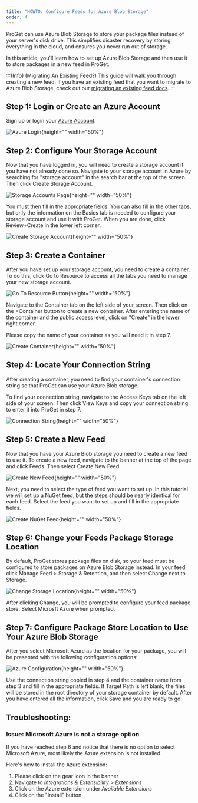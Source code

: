 ```yaml
---
title: "HOWTO: Configure Feeds for Azure Blob Storage"
order: 4
---
```



ProGet can use Azure Blob Storage to store your package files instead of your server's disk drive. This simplifies disaster recovery by storing everything in the cloud, and ensures you never run out of storage.

In this article, you'll learn how to set up Azure Blob Storage and then use it to store packages in a new feed in ProGet.

:::(Info) (Migrating An Existing Feed?)
This guide will walk you through creating a new feed. If you have an existing feed that you want to migrate to Azure Blob Storage, check out our [migrating an existing feed docs](/docs/proget/cloud-storage#migrating-an-existing-feed).
:::
## Step 1: Login or Create an Azure Account
Sign up or login your [Azure Account](https://azure.microsoft.com/en-us/).

![Azure Login](/resources/docs/azure-signin.png){height="" width="50%"}

## Step 2: Configure Your Storage Account
Now that you have logged in, you will need to create a storage account if you have not already done so. Navigate to your storage account in Azure by searching for "storage account" in the search bar at the top of the screen. Then click Create Storage Account.

![Storage Accounts Page](/resources/docs/azure-storageaccounts-mainpage.png){height="" width="50%"}

You must then fill in the appropriate fields. You can also fill in the other tabs, but only the information on the Basics tab is needed to configure your storage account and use it with ProGet. When you are done, click Review+Create in the lower left corner.

![Create Storage Account](/resources/docs/azure-storageaccounts-create.png){height="" width="50%"}

## Step 3: Create a Container

After you have set up your storage account, you need to create a container. To do this, click Go to Resource to access all the tabs you need to manage your new storage account.

![Go To Resource Button](/resources/docs/azure-storageaccounts-gotoresource.png){height="" width="50%"}

Navigate to the Container tab on the left side of your screen. Then click on the +Container button to create a new container. After entering the name of the container and the public access level, click on "Create" in the lower right corner.

Please copy the name of your container as you will need it in step 7.

![Create Container](/resources/docs/azure-containers-create.png){height="" width="50%"}

## Step 4: Locate Your Connection String
After creating a container, you need to find your container's connection string so that ProGet can use your Azure Blob storage.

To find your connection string, navigate to the Access Keys tab on the left side of your screen. Then click View Keys and copy your connection string to enter it into ProGet in step 7.

![Connection String](/resources/docs/azure-storageaccounts-connectionstring.png){height="" width="50%"}

## Step 5: Create a New Feed
Now that you have your Azure Blob storage you need to create a new feed to use it. To create a new feed, navigate to the banner at the top of the page and click Feeds. Then select Create New Feed.

![Create New Feed](/resources/docs/proget-feeds-createnewfeed.png){height="" width="50%"}
    
Next, you need to select the type of feed you want to set up. In this tutorial we will set up a NuGet feed, but the steps should be nearly identical for each feed. Select the feed you want to set up and fill in the appropriate fields.

![Create NuGet Feed](/resources/docs/proget-nuget-newfeed.png){height="" width="50%"}

## Step 6: Change your Feeds Package Storage Location
By default, ProGet stores package files on disk, so your feed must be configured to store packages on Azure Blob Storage instead. In your feed, click Manage Feed > Storage & Retention, and then select Change next to Storage.

![Change Storage Location](/resources/docs/proget-nuget-changestorage.png){height="" width="50%"}
    
After clicking Change, you will be prompted to configure your feed package store. Select Microsft Azure when prompted.

## Step 7: Configure Package Store Location to Use Your Azure Blob Storage
After you select Microsoft Azure as the location for your package, you will be presented with the following configuration options:

![Azure Configuration](/resources/docs/proget-feeds-configureazure.png){height="" width="50%"}

Use the connection string copied in step 4 and the container name from step 3 and fill in the appropriate fields. If Target Path is left blank, the files will be stored in the root directory of your storage container by default. After you have entered all the information, click Save and you are ready to go!

## Troubleshooting:
### Issue:  Microsoft Azure is not a storage option
If you have reached step 6 and notice that there is no option to select Microsoft Azure, most likely the Azure extension is not installed.

Here's how to install the Azure extension:
1. Please click on the gear icon in the banner
2. Navigate to _Integrations & Extensibility > Extensions_
3. Click on the Azure extension under _Available Extensions_
4. Click on the "Install" button
